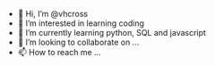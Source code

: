 - 👋 Hi, I’m @vhcross
- 👀 I’m interested in learning coding
- 🌱 I’m currently learning python, SQL and javascript
- 💞️ I’m looking to collaborate on ...
- 📫 How to reach me ...

<!---
vhcross/vhcross is a ✨ special ✨ repository because its `README.md` (this file) appears on your GitHub profile.
You can click the Preview link to take a look at your changes.
--->
